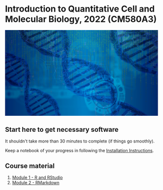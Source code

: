 # Introduction to Quantitative Cell and Molecular Biology, 2022 (CM580A3)

![Bioinformatics Image](/images/dna-g4efa38871_1920.jpeg)

## Start here to get necessary software

It shouldn't take more than 30 minutes to complete (if things go smoothly).

Keep a notebook of your progress in following the [Installation Instructions](Module_0_Installation/README.md).

## Course material

1. [Module 1 - R and RStudio](Module_1_RStudio/README.md)
1. [Module 2 - RMarkdown](Module_2_RMarkdown/README.md)
